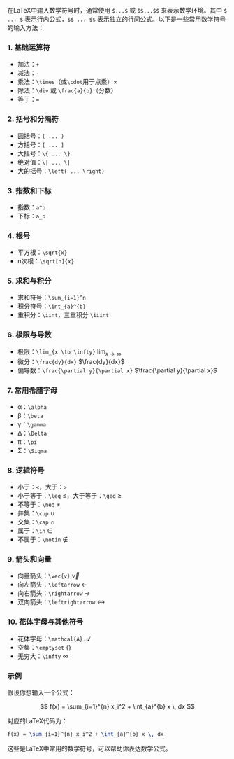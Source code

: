 在LaTeX中输入数学符号时，通常使用 `$...$` 或 `$$...$$` 来表示数学环境。其中 `$ ... $` 表示行内公式，`$$ ... $$` 表示独立的行间公式。以下是一些常用数学符号的输入方法：

### 1. 基础运算符

- 加法：`+`
- 减法：`-`
- 乘法：`\times`（或`\cdot`用于点乘）$\times$
- 除法：`\div` 或 `\frac{a}{b}`（分数）
- 等于：`=`

### 2. 括号和分隔符

- 圆括号：`( ... )`
- 方括号：`[ ... ]`
- 大括号：`\{ ... \}`
- 绝对值：`\| ... \|`
- 大的括号：`\left( ... \right)`

### 3. 指数和下标

- 指数：`a^b`
- 下标：`a_b`

### 4. 根号

- 平方根：`\sqrt{x}`
- n次根：`\sqrt[n]{x}`

### 5. 求和与积分

- 求和符号：`\sum_{i=1}^n`
- 积分符号：`\int_{a}^{b}`
- 重积分：`\iint`，三重积分 `\iiint`

### 6. 极限与导数

- 极限：`\lim_{x \to \infty}` $\lim_{x \to \infty}$
- 微分：`\frac{dy}{dx}` $`\frac{dy}{dx}`$
- 偏导数：`\frac{\partial y}{\partial x}` $\frac{\partial y}{\partial x}$

### 7. 常用希腊字母

- α：`\alpha`
- β：`\beta`
- γ：`\gamma`
- Δ：`\Delta`
- π：`\pi`
- Σ：`\Sigma`

### 8. 逻辑符号

- 小于：`<`，大于：`>`
- 小于等于：`\leq` $\leq$，大于等于：`\geq` $\geq$
- 不等于：`\neq` $\neq$
- 并集：`\cup` $\cup$
- 交集：`\cap` $\cap$
- 属于：`\in` $\in$
- 不属于：`\notin` $\not\in$

### 9. 箭头和向量

- 向量箭头：`\vec{v}` $\vec{v}$
- 向左箭头：`\leftarrow` $\leftarrow$
- 向右箭头：`\rightarrow` $\rightarrow$
- 双向箭头：`\leftrightarrow` $\leftrightarrow$

### 10. 花体字母与其他符号

- 花体字母：`\mathcal{A}` $\mathcal{A}$
- 空集：`\emptyset` $\{  \}$
- 无穷大：`\infty` $\infty$

### 示例

假设你想输入一个公式：

$$
f(x) = \sum_{i=1}^{n} x_i^2 + \int_{a}^{b} x \, dx
$$

对应的LaTeX代码为：

```latex
f(x) = \sum_{i=1}^{n} x_i^2 + \int_{a}^{b} x \, dx
```

这些是LaTeX中常用的数学符号，可以帮助你表达数学公式。
